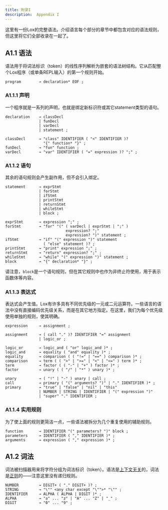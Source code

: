 ```yaml
---
title: 附录I
description:  Appendix I
---
```


这里有一份Lox的完整语法。介绍语言每个部分的章节中都包含对应的语法规则，但这里将它们全部收录在一起了。

## A1.1 语法

语法用于将词法标识（token）的线性序列解析为嵌套的语法树结构。它从匹配整个Lox程序（或单条REPL输入）的第一个规则开始。

```
program        → declaration* EOF ;
```

### A1.1.1 声明

一个程序就是一系列的声明，也就是绑定新标识符或其它statement类型的语句。

```
declaration    → classDecl
               | funDecl
               | varDecl
               | statement ;

classDecl      → "class" IDENTIFIER ( "<" IDENTIFIER )?
                 "{" function* "}" ;
funDecl        → "fun" function ;
varDecl        → "var" IDENTIFIER ( "=" expression )? ";" ;
```

### A1.1.2 语句

其余的语句规则会产生副作用，但不会引入绑定。

```
statement      → exprStmt
               | forStmt
               | ifStmt
               | printStmt
               | returnStmt
               | whileStmt
               | block ;

exprStmt       → expression ";" ;
forStmt        → "for" "(" ( varDecl | exprStmt | ";" )
                           expression? ";"
                           expression? ")" statement ;
ifStmt         → "if" "(" expression ")" statement
                 ( "else" statement )? ;
printStmt      → "print" expression ";" ;
returnStmt     → "return" expression? ";" ;
whileStmt      → "while" "(" expression ")" statement ;
block          → "{" declaration* "}" ;
```

请注意，`block`是一个语句规则，但在其它规则中也作为非终止符使用，用于表示函数体等内容。

### A1.1.3 表达式

表达式会产生值。Lox有许多具有不同优先级的一元或二元运算符。一些语言的语法中没有直接编码优先级关系，而是在其它地方指定。在这里，我们为每个优先级使用单独的规则，使其明确。

```
expression     → assignment ;

assignment     → ( call "." )? IDENTIFIER "=" assignment
               | logic_or ;

logic_or       → logic_and ( "or" logic_and )* ;
logic_and      → equality ( "and" equality )* ;
equality       → comparison ( ( "!=" | "==" ) comparison )* ;
comparison     → term ( ( ">" | ">=" | "<" | "<=" ) term )* ;
term           → factor ( ( "-" | "+" ) factor )* ;
factor         → unary ( ( "/" | "*" ) unary )* ;

unary          → ( "!" | "-" ) unary | call ;
call           → primary ( "(" arguments? ")" | "." IDENTIFIER )* ;
primary        → "true" | "false" | "nil" | "this"
               | NUMBER | STRING | IDENTIFIER | "(" expression ")"
               | "super" "." IDENTIFIER ;
```

### A1.1.4 实用规则

为了使上面的规则更简洁一点，一些语法被拆分为几个重复使用的辅助规则。

```
function       → IDENTIFIER "(" parameters? ")" block ;
parameters     → IDENTIFIER ( "," IDENTIFIER )* ;
arguments      → expression ( "," expression )* ;
```

## A1.2 词法

词法被扫描器用来将字符分组为词法标识（token）。语法是[上下文无关](https://en.wikipedia.org/wiki/Context-free_grammar)的，词法是[正则](https://en.wikipedia.org/wiki/Regular_grammar)的——注意这里没有递归规则。

```
NUMBER         → DIGIT+ ( "." DIGIT+ )? ;
STRING         → "\"" <any char except "\"">* "\"" ;
IDENTIFIER     → ALPHA ( ALPHA | DIGIT )* ;
ALPHA          → "a" ... "z" | "A" ... "Z" | "_" ;
DIGIT          → "0" ... "9" ;
```